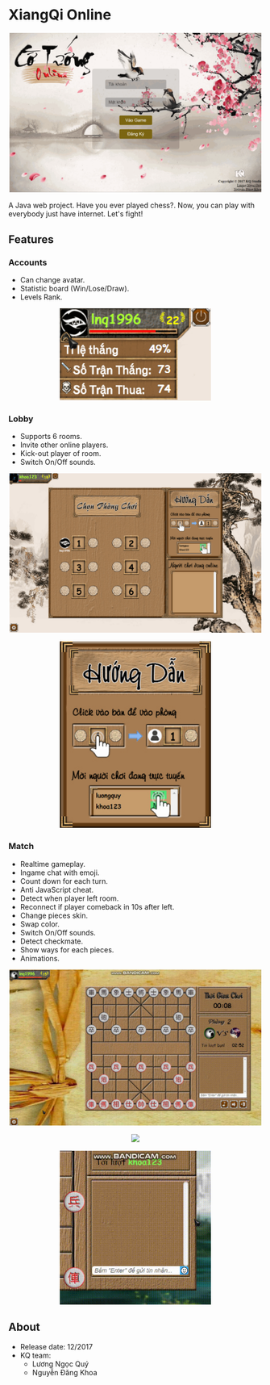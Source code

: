 # XiangQi Online
<p align="center"><img src="https://raw.githubusercontent.com/lnquy065/XiangQiOnline/master/readme/xiangqi.gif" width="500px"/></p>
A Java web project. Have you ever played chess?. Now, you can play with everybody just have internet. Let's fight!

## Features
### Accounts
+ Can change avatar.
+ Statistic board (Win/Lose/Draw).
+ Levels Rank.

<p align="center"><img src="https://raw.githubusercontent.com/lnquy065/XiangQiOnline/master/readme/account.jpg" width="300px"/></p>

### Lobby
+ Supports 6 rooms.
+ Invite other online players.
+ Kick-out player of room.
+ Switch On/Off sounds.

<p align="center"><img src="\readme\room.gif" width="500px"/></p>
<p align="center"><img src="\web\images\roomList\empty.jpg" width="300px"/></p>

### Match
+ Realtime gameplay.
+ Ingame chat with emoji.
+ Count down for each turn.
+ Anti JavaScript cheat.
+ Detect when player left room.
+ Reconnect if player comeback in 10s after left.
+ Change pieces skin.
+ Swap color.
+ Switch On/Off sounds.
+ Detect checkmate.
+ Show ways for each pieces.
+ Animations.

<p align="center"><img src="\readme\gamesetting.gif" width="500px"/></p>
<p align="center"><img src="\readme\realtime.gif" width="500px"/></p>
<p align="center"><img src="\readme\chat.gif" width="300px"/></p>

## About
+ Release date: 12/2017
+ KQ team:
  - Lương Ngọc Quý
  - Nguyễn Đăng Khoa
